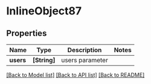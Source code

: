 # InlineObject87

## Properties
Name | Type | Description | Notes
------------ | ------------- | ------------- | -------------
**users** | **[String]** | users parameter | 

[[Back to Model list]](../README.md#documentation-for-models) [[Back to API list]](../README.md#documentation-for-api-endpoints) [[Back to README]](../README.md)


